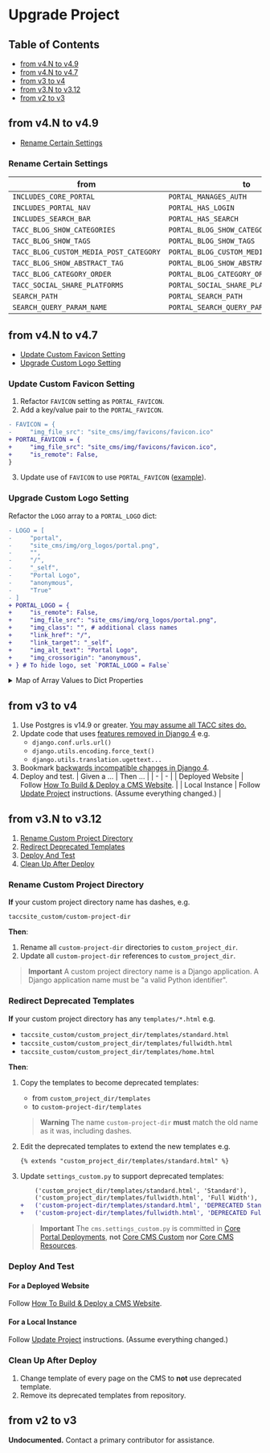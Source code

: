 # Upgrade Project

## Table of Contents

- [from v4.N to v4.9](#from-v4n-to-v49)
- [from v4.N to v4.7](#from-v4n-to-v47)
- [from v3 to v4](#from-v3-to-v4)
- [from v3.N to v3.12](#from-v3n-to-v312)
- [from v2 to v3](#from-v2-to-v3)

## from v4.N to v4.9

- [Rename Certain Settings](#rename-certain-settings)

### Rename Certain Settings

| from | to |
| - | - |
| `INCLUDES_CORE_PORTAL` | `PORTAL_MANAGES_AUTH` |
| `INCLUDES_PORTAL_NAV` | `PORTAL_HAS_LOGIN` |
| `INCLUDES_SEARCH_BAR` | `PORTAL_HAS_SEARCH` |
| `TACC_BLOG_SHOW_CATEGORIES` | `PORTAL_BLOG_SHOW_CATEGORIES` |
| `TACC_BLOG_SHOW_TAGS` | `PORTAL_BLOG_SHOW_TAGS` |
| `TACC_BLOG_CUSTOM_MEDIA_POST_CATEGORY` | `PORTAL_BLOG_CUSTOM_MEDIA_POST_CATEGORY` |
| `TACC_BLOG_SHOW_ABSTRACT_TAG` | `PORTAL_BLOG_SHOW_ABSTRACT_TAG` |
| `TACC_BLOG_CATEGORY_ORDER` | `PORTAL_BLOG_CATEGORY_ORDER` |
| `TACC_SOCIAL_SHARE_PLATFORMS` | `PORTAL_SOCIAL_SHARE_PLATFORMS` |
| `SEARCH_PATH` | `PORTAL_SEARCH_PATH` |
| `SEARCH_QUERY_PARAM_NAME` | `PORTAL_SEARCH_QUERY_PARAM_NAME` |

## from v4.N to v4.7

- [Update Custom Favicon Setting](#update-custom-favicon-setting)
- [Upgrade Custom Logo Setting](#upgrade-custom-logo-setting)

### Update Custom Favicon Setting

1. Refactor `FAVICON` setting as `PORTAL_FAVICON`.
2. Add a key/value pair to the `PORTAL_FAVICON`.

```diff
- FAVICON = {
-     "img_file_src": "site_cms/img/favicons/favicon.ico"
+ PORTAL_FAVICON = {
+     "img_file_src": "site_cms/img/favicons/favicon.ico",
+     "is_remote": False,
}
```

3. Update use of `FAVICON` to use `PORTAL_FAVICON` ([example](https://github.com/TACC/tup-ui/pull/436/files#diff-7fe664832c1616b48f1b567baa26f1641a1de7e681f93546da5224dbd755eed2L13-R14)).

### Upgrade Custom Logo Setting

Refactor the `LOGO` array to a `PORTAL_LOGO` dict:

```diff
- LOGO = [
-     "portal",
-     "site_cms/img/org_logos/portal.png",
-     "",
-     "/",
-     "_self",
-     "Portal Logo",
-     "anonymous",
-     "True"
- ]
+ PORTAL_LOGO = {
+     "is_remote": False,
+     "img_file_src": "site_cms/img/org_logos/portal.png",
+     "img_class": "", # additional class names
+     "link_href": "/",
+     "link_target": "_self",
+     "img_alt_text": "Portal Logo",
+     "img_crossorigin": "anonymous",
+ } # To hide logo, set `PORTAL_LOGO = False`
```

<details><summary>Map of Array Values to Dict Properties</summary>

| | from Array Value | to Dict Property |
| - | - | - |
| 0 | "portal"                  | (unused value) |
| 1 | "site_cms/.../portal.png" | `"img_file_src"` |
| 2 | ""                        | `"img_class"` |
| 3 | "/"                       | `"link_href"` |
| 4 | "_self"                   | `"link_target"` |
| 5 | "Portal Logo"             | `"img_alt_text"` |
| 6 | "anonymous"               | `"img_crossorigin"` |
| 7 | "True"                    | (whether to show logo) |

</details>

## from v3 to v4

1. Use Postgres is v14.9 or greater. [You may assume all TACC sites do.](https://tacc-main.atlassian.net/wiki/spaces/UP/pages/6659089/Postgres+Upgrade+Testing)
2. Update code that uses [features removed in Django 4](https://docs.djangoproject.com/en/4.2/releases/4.0/#features-removed-in-4-0) e.g.
    - `django.conf.urls.url()`
    - `django.utils.encoding.force_text()`
    - `django.utils.translation.ugettext...`
3. Bookmark [backwards incompatible changes in Django 4](https://docs.djangoproject.com/en/4.2/releases/4.0/#backwards-incompatible-changes-in-4-0).
4. Deploy and test.
    | Given a … | Then … |
    | - | - |
    | Deployed Website | Follow [How To Build & Deploy a CMS Website](https://tacc-main.atlassian.net/wiki/x/2AVv). |
    | Local Instance | Follow [Update Project] instructions. (Assume everything changed.) |

## from v3.N to v3.12

1. [Rename Custom Project Directory](#rename-custom-project-directory)
2. [Redirect Deprecated Templates](#redirect-deprecated-templates)
3. [Deploy And Test](#deploy-and-test)
4. [Clean Up After Deploy](#clean-up-after-deploy)

### Rename Custom Project Directory

**If** your custom project directory name has dashes, e.g.

`taccsite_custom/custom-project-dir`

**Then**:

1. Rename all `custom-project-dir` directories to `custom_project_dir`.
2. Update all `custom-project-dir` references to `custom_project_dir`.

> **Important**
> A custom project directory name is a Django application. A Django application name must be "a valid Python identifier".

### Redirect Deprecated Templates

**If** your custom project directory has any `templates/*.html` e.g.

- `taccsite_custom/custom_project_dir/templates/standard.html`
- `taccsite_custom/custom_project_dir/templates/fullwidth.html`
- `taccsite_custom/custom_project_dir/templates/home.html`

**Then**:

1. Copy the templates to become deprecated templates:
    - from `custom_project_dir/templates`
    - to `custom-project-dir/templates`

    > **Warning**
    > The name `custom-project-dir` **must** match the old name as it was, including dashes.

2. Edit the deprecated templates to extend the new templates e.g.

    ```django
    {% extends "custom_project_dir/templates/standard.html" %}
    ```

3. Update `settings_custom.py` to support deprecated templates:

    ```diff
        ('custom_project_dir/templates/standard.html', 'Standard'),
        ('custom_project_dir/templates/fullwidth.html', 'Full Width'),
    +   ('custom-project-dir/templates/standard.html', 'DEPRECATED Standard'),
    +   ('custom-project-dir/templates/fullwidth.html', 'DEPRECATED Full Width'),
    ```

    > **Important**
    > The `cms.settings_custom.py` is committed in [Core Portal Deployments], **not** [Core CMS Custom] **nor** [Core CMS Resources].

### Deploy And Test

#### For a Deployed Website

Follow [How To Build & Deploy a CMS Website](https://tacc-main.atlassian.net/wiki/x/2AVv).

#### For a Local Instance

Follow [Update Project] instructions. (Assume everything changed.)

### Clean Up After Deploy

1. Change template of every page on the CMS to **not** use deprecated template.
2. Remove its deprecated templates from repository.

## from v2 to v3

**Undocumented.** Contact a primary contributor for assistance.

<!-- Link Aliases -->

[Update Project]: ../README.md#new-minor-or-patch-version-or-branch

[Core CMS Custom]: https://github.com/TACC/Core-CMS-Custom
[Core CMS Resources]: https://github.com/TACC/Core-CMS-Resources
[Core Portal Deployments]: https://github.com/TACC/Core-Portal-Deployments

